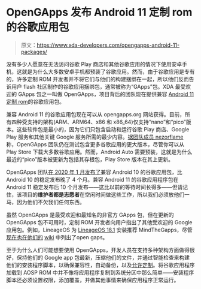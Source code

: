 # OpenGApps 发布 Android 11 定制 rom 的谷歌应用包

> 原文：<https://www.xda-developers.com/opengapps-android-11-packages/>

没有多少人愿意在无法访问谷歌 Play 商店和其他谷歌应用的情况下使用安卓手机，这就是为什么大多数安卓手机都预装了谷歌应用。然而，由于谷歌应用是专有的，许多定制 ROM 开发者并不将它们与他们的构建捆绑在一起，所以他们反而告诉用户 flash 社区制作的谷歌应用捆绑包，通常被称为“GApps”包。XDA 最受欢迎的 GApps 包之一叫做 OpenGApps，项目背后的团队现在提供兼容 [Android 11 定制 rom](https://www.xda-developers.com/android-11-custom-rom-list/)的谷歌应用包。

兼容 Android 11 的谷歌应用包现在可以从 opengapps.org 网站获得。目前，所有四种受支持的架构(ARM、ARM64、x86 和 x86_64)仅支持“nano”和“pico”版本。这些软件包是最小的，因为它们只包含启动和运行谷歌 Play 商店、Google Play 服务和其他关键 Google 服务所需的最少内容。[据团队成员 nezorflame](https://forum.xda-developers.com/t/gapps-daily-open-gapps-for-android-all-android-versions-devices.3098071/page-353#post-85317791) 称，OpenGApps 团队仍在测试包含更多谷歌应用的更大版本，尽管你可以从 Play Store 下载大多数谷歌应用。然而，Android Auto 需要预装，这就是为什么最近的“pico”版本被更新为包括其存根包，Play Store 版本在其上更新。

OpenGApps 团队[在 2020 年 1 月发布了](https://www.xda-developers.com/open-gapps-android-10-roms/)兼容 Android 10 的谷歌应用包，比 Android 10 的稳定发布晚了 4 个月。兼容 Android 11 的谷歌应用程序包在 Android 11 稳定发布后 10 个月发布——这比以前的等待时间长得多——但请记住，该项目的**维护者都是志愿者**在空闲时间做这些工作，所以我们必须放他们一马，因为他们不欠我们任何东西。

虽然 OpenGApps 是最受欢迎和最知名的非官方 GApps 包，但在更新的 OpenGApps 包不可用时，定制 ROM 开发者向用户指出了其他受欢迎的 Google 应用包。例如，LineageOS 为 [LineageOS 18.1](https://www.xda-developers.com/lineageos-18-1-review/) 安装推荐 MindTheGapps，尽管[现在也在他们的](https://review.lineageos.org/c/LineageOS/lineage_wiki/+/313591) [wiki](https://wiki.lineageos.org/gapps.html) 中列出了open gaps。

至于为什么人们可能想要使用 OpenGApps，开发人员在支持多种架构方面做得很好，保持他们的 Google app 包最新，压缩他们的文件，并通过智能检查来构建他们的安装程序脚本，以确保兼容性，自动备份，以及[允许定制](https://github.com/opengapps/opengapps/wiki/Advanced-Features-and-Options)。将谷歌应用程序加载到 AOSP ROM 中并不像将应用程序复制到系统分区中那么简单——安装程序脚本还必须设置权限，添加覆盖，并做其他事情来确保应用程序正常运行。